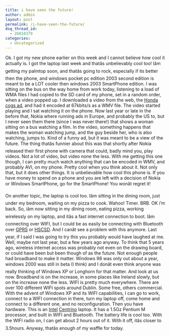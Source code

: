 ```yaml
---
title: i have seen the future!
author: admin
layout: post
permalink: /i-have-seen-the-future/
dsq_thread_id:
  - 26010379
categories:
  - Uncategorized
---
```

Ok. I got my new phone earlier on this week and I cannot believe how cool it actually is. I got the laptop last week and thatâs unbelievably cool too! Iâm getting my palmtop soon, and thatâs going to rock, especially if its better then the phone, and windows pocket pc edition 2003 second edition is meant to be a LOT cooler then windows 2003 SmartPhone edition. I was sitting on the bus on the way home from work today, listening to a load of WMA files I had copied to the SD card of my phone, set in a random order, when a video popped up. I downloaded a video from the web, the [Honda cogs ad][1], and had it encoded at 67kbits/s as a WMV file. The video started playing and I sat watching it on the phone. Now last year or late in the before that, Nokia where running ads in Europe, and probably the US to, but I never seen them there (since I was never there!) that shows a woman sitting on a bus watching a film. In the video, something happens that makes the woman watching jump, and the guy beside her, who is also watching, jumps to. Kind of a funny ad, but it was meant to be a view of the future. The thing thatâs funnier about this was that shortly after Nokia released their first phone with camera that could, badly mind you, play videos. Not a lot of video, but video none the less. With me getting this one though, I can pretty much watch anything that can be encoded in WMV, and probably AVI, on my phone. Pretty cool when you think about it. Not only that, but it does other things. It is unbelievable how cool this phone is. If you have money to spend on a phone and you are left with a decision of Nokia or Windows SmartPhone, go for the SmartPhone! You wonât regret it! 

<p class="MsoNormal">
  On another topic, the laptop is cool too. Iâm sitting in the dining room, just under my bedroom, waiting on my pizza to cook. Wahoo! Timer. BRB. OK i&#8217;m back. So, iâm now sitting in my dining room, eating pizza, working wirelessly on my laptop, and itâs a fast internet connection to boot. Iâm connecting over WIFI, but I could be as easily be connecting with Bluetooth over <a href="http://www.gsmworld.com/technology/gprs/intro.shtml">GPRS</a> or <a href="http://www.gsmworld.com/technology/hscsd/index.shtml">HSCSD</a>. And I canât see a problem with this anymore. Last year, if I said I was going to try this you probably would have laughed at me. Well, maybe not last year, but a few years ago anyway. To think that 5 years ago, wireless internet access was probably not even on the drawing board, or could have been but been though of as the future. Not enough people had broadband to make it matter. Windows 98 was only out about a year, windows 2000 was still in beta (I think) and I donât even think anyone was really thinking of Windows XP or Longhorn for that matter. And look at us now. Broadband is on the increase, in some places like Ireland slowly, but on the increase none the less. WIFI is pretty much everywhere. There are over 100 different WIFI spots around Dublin. Some free, others commercial. With the advent of Windows XP and its WIFI capabilities, I can go to work, connect to a WIFI connection in there, turn my laptop off, come home and connect to a different one, and no reconfiguration. Then you have hardware. This is an <a href="http://www.intel.com">Intel</a> <a href="http://www.intel.com/products/mobiletechnology/index.htm?iid=sr+centrino&#038;">Centrino</a> laptop. It has a 1.5Gz Pentium M processor, and built in WIFI and Bluetooth. The battery life is cool too. With the WIFI radio on, I can get about 2 hours out of it. With it off, itâs closer to 3.5hours. Anyway, thatâs enough of my waffle for today.
</p>

 [1]: http://www.google.ie/search?hl=en&ie=UTF-8&q=honda+cogs+ad&meta=